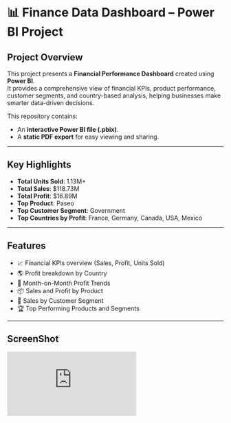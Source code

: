# 📊 Finance Data Dashboard – Power BI Project

## Project Overview
This project presents a **Financial Performance Dashboard** created using **Power BI**.  
It provides a comprehensive view of financial KPIs, product performance, customer segments, and country-based analysis, helping businesses make smarter data-driven decisions.

This repository contains:
- An **interactive Power BI file (.pbix)**.
- A **static PDF export** for easy viewing and sharing.

---

## Key Highlights

- **Total Units Sold**: 1.13M+
- **Total Sales**: $118.73M
- **Total Profit**: $16.89M
- **Top Product**: Paseo
- **Top Customer Segment**: Government
- **Top Countries by Profit**: France, Germany, Canada, USA, Mexico

---

## Features

- 📈 Financial KPIs overview (Sales, Profit, Units Sold)
- 🌎 Profit breakdown by Country
- 📅 Month-on-Month Profit Trends
- 📦 Sales and Profit by Product
- 🧩 Sales by Customer Segment
- 🏆 Top Performing Products and Segments

---
## ScreenShot
![Sample Image](https://github.com/AKHILESHsingh1/financial-Data-Dashboard/blob/main/final%20finance%20data%20dashboard.pdf)
